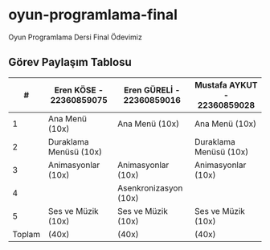 # oyun-programlama-final
Oyun Programlama Dersi Final Ödevimiz

## Görev Paylaşım Tablosu
| # | Eren KÖSE - 22360859075                 | Eren GÜRELİ - 22360859016                 | Mustafa AYKUT - 22360859028                 |
|---|-----------------------------------------|-------------------------------------------|---------------------------------------------|
| 1 | Ana Menü (10x)                          | Ana Menü (10x)                            | Ana Menü (10x)                              |
| 2 | Duraklama Menüsü (10x)                  |                                           | Duraklama Menüsü (10x)                       |
| 3 | Animasyonlar (10x)                      | Animasyonlar (10x)                        | Animasyonlar (10x)                          |
| 4 |                                         | Asenkronizasyon (10x)                     |                                             |
| 5 | Ses ve Müzik (10x)                      |  Ses ve Müzik (10x)                        | Ses ve Müzik (10x)                          |
| Toplam | (40x)                              |  (40x)                                    | (40x)                                       |
